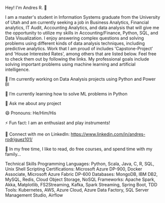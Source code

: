 Hey! I'm Andres R. 👋

I am a master's student in Information Systems graduate from the University of Utah and am currently seeking a job in Business Analytics, Financial analytics, IT Audit, Accounting Analytics, and data analysis that will give me the opportunity to utilize my skills in Accounting/Finance, Python, SQL, and Data Visualization. I enjoy answering complex questions and solving problems using different kinds of data analysis techniques, including predictive analytics.
Work that I am proud of includes 'Capstone-Project' and 'House Interested Rates', among others that are listed below. Feel free to check them out by following the links. My professional goals include solving important problems using machine learning and artificial intelligence.

🔭 I’m currently working on Data Analysis projects using Python and Power BI

🌱 I’m currently learning how to solve ML problems in Python

💬 Ask me about any project

😄 Pronouns: He/Him/His

⚡ Fun fact: I am an enthusiast and play instruments! 

🤝 Connect with me on LinkedIn: https://www.linkedin.com/in/andres-rodriguez101/

🎈 In my free time, I like to read, do free courses, and spend time with my family...


Technical Skills
Programming Languages: Python, Scala, Java, C, R, SQL, Unix Shell Scripting
Certifications: Microsoft Azure DP-900, Docker Associate, Microsoft Azure Fabric DP-600
Databases: MongoDB, IBM DB2, MySQL, Redis, Cloud Object Storage, NoSQL
Frameworks: Apache Spark, Akka, Matplotlib, FS2Streaming, Kafka, Spark Streaming, Spring Boot, TDD
Tools: Kubernetes, AWS, Azure Cloud, Azure Data Factory, SQL Server Management Studio, Airflow
